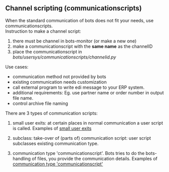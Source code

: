 ## Channel scripting (communicationscripts) 
When the standard communication of bots does not fit your needs, use
communicationscripts.  
Instruction to make a channel script:

1.  there must be channel in bots-monitor (or make a new one)
2.  make a communicationscript with the **same name** as the channelID
3.  place the communicationscript in
    *bots/usersys/communicationscripts/channelid.py*


 Use cases:

-   communication method not provided by bots
-   existing communication needs customization
-   call external program to write edi message to your ERP system.
-   additional requirements: Eg. use partner name or order number in
    output file name.
-   control archive file naming


There are 3 types of communication scripts:

1.  small user exits: at certain places in normal communication a user
    script is called. Examples of 
    [small user exits](CommunicationScriptsExample.md)

2.  subclass: take-over of (parts of) communication script: user script
    subclasses existing communication type.

3.  communication type 'communicationscript'. Bots tries to do the
    bots-handling of files, you provide the communication details. Examples
    of [communication type
    'communicationscript'](CommunicationScriptsType.md)

